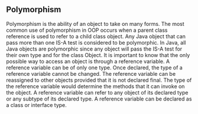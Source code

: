 ## Polymorphism

Polymorphism is the ability of an object to take on many forms. The most common use of polymorphism in OOP occurs when a parent class reference is used to refer to a child class object. Any Java object that can pass more than one IS-A test is considered to be polymorphic. 
In Java, all Java objects are polymorphic since any object will pass the IS-A test for their own type and for the class Object.
It is important to know that the only possible way to access an object is through a reference variable. A reference variable can be of only one type. Once declared, the type of a reference variable cannot be changed. The reference variable can be reassigned to other objects provided that it is not declared final. The type of the reference variable would determine the methods that it can invoke on the object. A reference variable can refer to any object of its declared type or any subtype of its declared type. A reference variable can be declared as a class or interface type.


